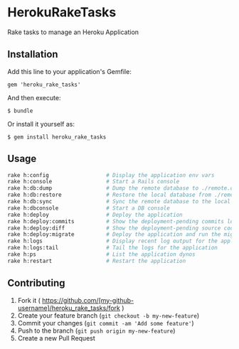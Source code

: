 # HerokuRakeTasks

Rake tasks to manage an Heroku Application

## Installation

Add this line to your application's Gemfile:

    gem 'heroku_rake_tasks'

And then execute:

    $ bundle

Or install it yourself as:

    $ gem install heroku_rake_tasks

## Usage

```bash
rake h:config                  # Display the application env vars
rake h:console                 # Start a Rails console
rake h:db:dump                 # Dump the remote database to ./remote.dump
rake h:db:restore              # Restore the local database from ./remote.dump
rake h:db:sync                 # Sync the remote database to the local one
rake h:dbconsole               # Start a DB console
rake h:deploy                  # Deploy the application
rake h:deploy:commits          # Show the deployment-pending commits log
rake h:deploy:diff             # Show the deployment-pending source code changes
rake h:deploy:migrate          # Deploy the application and run the migration(s)
rake h:logs                    # Display recent log output for the application
rake h:logs:tail               # Tail the logs for the application
rake h:ps                      # List the application dynos
rake h:restart                 # Restart the application
```

## Contributing

1. Fork it ( https://github.com/[my-github-username]/heroku_rake_tasks/fork )
2. Create your feature branch (`git checkout -b my-new-feature`)
3. Commit your changes (`git commit -am 'Add some feature'`)
4. Push to the branch (`git push origin my-new-feature`)
5. Create a new Pull Request
